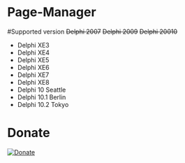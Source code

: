 # Page-Manager

#Supported version
 ~~Delphi 2007~~
 ~~Delphi 2009~~
 ~~Delphi 20010~~
 - Delphi XE3 
 - Delphi XE4 
 - Delphi XE5
 - Delphi XE6
 - Delphi XE7
 - Delphi XE8 
 - Delphi 10 Seattle
 - Delphi 10.1 Berlin
 - Delphi 10.2 Tokyo

# Donate
[![Donate](https://www.liqpay.com/1492601871674865/static/img/images/logo.svg)](https://www.liqpay.com/ru/checkout/card/mirsovetov)

